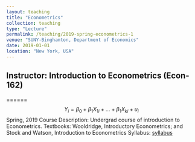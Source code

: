 ```yaml
---
layout: teaching
title: "Econometrics"
collection: teaching
type: "Lecture"
permalink: /teaching/2019-spring-econometrics-1
venue: "SUNY-Binghamton, Department of Economics"
date: 2019-01-01
location: "New York, USA"
---
```


## Instructor: Introduction to Econometrics (Econ-162)
======
$$Y_i=\beta_0+\beta_1X_{1i}+...+\beta_1X_{ki}+u_i$$
Spring, 2019
Course Description: Undergrad course of introduction to Econometrics.
Textbooks: Wooldridge, Introductory Econometrics; and Stock and Watson, Introduction to Econometrics
Syllabus: [syllabus]('')

